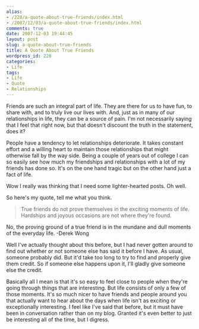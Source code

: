 ```yaml
---
alias:
- /228/a-quote-about-true-friends/index.html
- /2007/12/03/a-quote-about-true-friends/index.html
comments: true
date: 2007-12-03 19:44:45
layout: post
slug: a-quote-about-true-friends
title: A Quote About True Friends
wordpress_id: 228
categories:
- Life
tags:
- Life
- Quote
- Relationships
---
```


Friends are such an integral part of life.  They are there for us to have fun, to share with, and to truly live our lives with.  And, just as in many of our relationships in life, they can be a source of pain.  I'm not necessarily saying that I feel that right now, but that doesn't discount the truth in the statement, does it?

People have a tendency to let relationships deteriorate.  It takes constant effort and a willing heart to maintain those relationships that might otherwise fall by the way side.  Being a couple of years out of college I can so easily see how much my friendships and relationships with a lot of my friends has done so.  It's on the one hand tragic but on the other hand just a fact of life.

Wow I really was thinking that I need some lighter-hearted posts.  Oh well.

So here's my quote, tell me what you think.



> True friends do not prove themselves in the exciting moments of life.  Hardships and joyous occasions are not where they're found.

No, the proving ground of a true friend is in the mundane and dull moments of the everyday life.
-Derek Wong



Well I've actually thought about this before, but I had never gotten around to find out whether or not someone else has said it before I have.  As usual, someone probably did.  But it'd take too long to try to find and properly give them credit.  So if someone else happens upon it, I'll gladly give someone else the credit.

Basically all I mean is that it's so easy to feel close to people when they're going through things that are interesting.  But life consists of only a few of those moments.  It's so much nicer to have friends and people around you that actually want to hear about the days when life isn't as exciting or exceptionally interesting.  I feel like I've said that before, but it must have been in conversation rather than on my blog.  Granted it's even better to just be interesting all of the time, but I digress.
